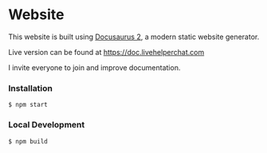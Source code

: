 # Website

This website is built using [Docusaurus 2](https://v2.docusaurus.io/), a modern static website generator.

Live version can be found at https://doc.livehelperchat.com

I invite everyone to join and improve documentation.

### Installation

```
$ npm start
```

### Local Development

```
$ npm build
```
